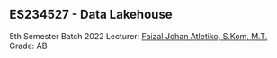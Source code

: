 ## ES234527 - Data Lakehouse

5th Semester Batch 2022
Lecturer: [Faizal Johan Atletiko, S.Kom, M.T.](https://www.its.ac.id/si/profil-faizal-johan-atletiko/)  
Grade: AB